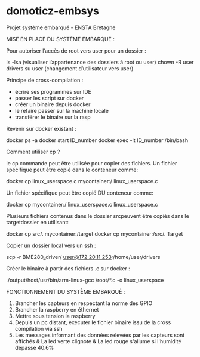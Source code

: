 # domoticz-embsys
Projet système embarqué - ENSTA Bretagne



MISE EN PLACE DU SYSTÈME EMBARQUÉ :

Pour autoriser l’accès de root vers user pour un dossier : 

ls -lsa (visualiser l’appartenance des dossiers à root ou user)
chown -R user drivers
su user (changement d’utilisateur vers user)



Principe de cross-compilation :

- écrire ses programmes sur IDE
- passer les script sur docker
- créer un binaire depuis docker
- le refaire passer sur la machine locale
- transférer le binaire sur la rasp



Revenir sur docker existant :

docker ps -a
docker start ID_number
docker exec -it  ID_number /bin/bash

Comment utiliser cp ? 

le cp commande peut être utilisée pour copier des fichiers.
Un fichier spécifique peut être copié dans le conteneur comme:

docker cp linux_userspace.c mycontainer:/ linux_userspace.c

Un fichier spécifique peut être copié DU conteneur comme:

docker cp mycontainer:/ linux_userspace.c  linux_userspace.c

Plusieurs fichiers contenus dans le dossier srcpeuvent être copiés dans le targetdossier en utilisant:

docker cp src/. mycontainer:/target
docker cp mycontainer:/src/. Target

Copier un dossier local vers un ssh :

scp -r BME280_driver/ user@172.20.11.253:/home/user/drivers


Créer le binaire à partir des fichiers .c sur docker :

./output/host/usr/bin/arm-linux-gcc /root/*.c -o linux_userspace



FONCTIONNEMENT DU SYSTÈME EMBARQUÉ :

1) Brancher les capteurs en respectant la norme des GPIO
2) Brancher la raspberry en éthernet
3) Mettre sous tension la raspberry
4) Depuis un pc distant, executer le fichier binaire issu de la cross compilation via ssh
5) Les messages informant des données relevées par les capteurs sont affichés
   &
   La led verte clignote
   &
   La led rouge s'allume si l'humidité dépasse 40.6%
   







